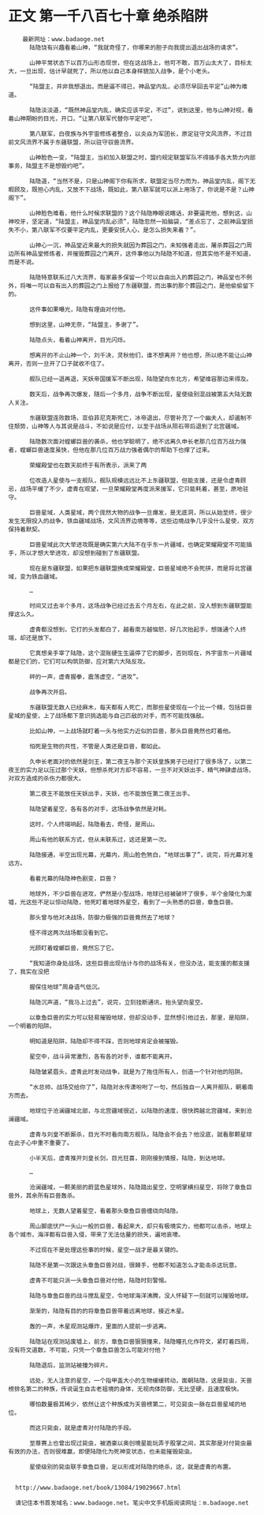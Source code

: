 # 正文 第一千八百七十章 绝杀陷阱
        最新网址：www.badaoge.net
          陆隐饶有兴趣看着山神，“我就奇怪了，你哪来的胆子向我提出退出战场的请求”。
      
          山神平常状态下以百万山形态现世，但在这战场上，他可不敢，百万山太大了，目标太大，一旦出现，估计早就死了，所以他以自己本身样貌加入战争，是个小老头。
      
          “陆盟主，并非我想退出，而是逼不得已，神品堂内乱，必须尽早回去平定”山神为难道。
      
          陆隐淡淡道，“既然神品堂内乱，确实应该平定，不过”，说到这里，他与山神对视，看着山神期盼的目光，开口，“让第八联军代替你平定吧”。
      
          第八联军，白夜族与外宇宙修炼者整合，以炎焱为军团长，原定驻守文风流界，不过目前文风流界不属于东疆联盟，所以驻守驭兽流界。
      
          山神脸色一变，“陆盟主，当初加入联盟之时，盟约规定联盟军队不得插手各大势力内部事务，陆盟主不是想毁约吧”。
      
          陆隐道，“当然不是，只是山神阁下你有所求，联盟定当尽力而为，神品堂内乱，阁下无暇顾及，既担心内乱，又放不下战场，既如此，第八联军就可以派上用场了，你说是不是？山神阁下”。
      
          山神脸色难看，他什么时候求联盟的？这个陆隐睁眼说瞎话，非要逼死他，想到这，山神咬牙，坚定道，“陆盟主，神品堂内乱必须”，陆隐忽然一拍脑袋，“差点忘了，之前神品堂损失不小，第八联军不仅要平定内乱，更要安抚人心，是怎么损失来着？”。
      
          山神心一沉，神品堂近来最大的损失就因为葬园之门，未知强者走出，屠杀葬园之门周边所有神品堂修炼者，并摧毁葬园之门离开，这件事他以为陆隐不知道，但其实他不是不知道，而是不说。
      
          陆隐特意联系过八大流界，每家最多保留一个可以自由出入的葬园之门，神品堂也不例外，将唯一可以自有出入的葬园之门上报给了东疆联盟，而出事的那个葬园之门，是他偷偷留下的。
      
          这件事如果曝光，陆隐有理由对付他。
      
          想到这里，山神无奈，“陆盟主，多谢了”。
      
          陆隐点头，看着山神离开，目光闪烁。
      
          想离开的不止山神一个，刘千决，灵秋他们，谁不想离开？他也想，所以绝不能让山神离开，否则一旦开了口子就收不住了。
      
          舰队已经一退再退，天妖帝国援军不断出现，陆隐望向东北方，希望维容那边来得及。
      
          数天后，战争再次爆发，随后一个多月，战争不断出现，星使级别混战被第五大陆无数人关注。
      
          东疆联盟连败数场，亚伯菲尼克斯死亡，冰帝退出，尽管补充了一个幽夫人，却遏制不住颓势，山神等人与其说是战斗，不如说是应付，以至于战场从陨石带后退到了北宫疆域。
      
          陆隐数次面对螳螂巨兽的袭杀，他也学聪明了，绝不远离久申长老那几位百万战力强者，螳螂巨兽速度虽快，但他在那几位百万战力强者偶尔的帮助下也撑了过来。
      
          荣耀殿堂也在数天前终于有所表示，派来了两
      
          位改造人星使与一支舰队，舰队规模远远比不上东疆联盟，但能支援，还是令虚青顾忌，战场平缓了不少，虚青在观望，一旦荣耀殿堂再度派来援军，它只能耗着，甚至，原地驻守。
      
          巨兽星域，人类星域，两个庞然大物的战争一旦爆发，是无底洞，所以从始至终，很少发生无限投入的战争，铁血疆域战场，文风流界边境等等，这些边境战争几乎没什么星使，双方保持着默契。
      
          巨兽星域此次大举进攻既是确实第六大陆不在乎东一片疆域，也确定荣耀殿堂不可能插手，所以才想大举进攻，却没想到碰到了东疆联盟。
      
          现在是东疆联盟，如果把东疆联盟换成荣耀殿堂，巨兽星域绝不会死拼，而是将北宫疆域，变为铁血疆域。
      
          …
      
          时间又过去半个多月，这场战争已经过去五个月左右，在此之前，没人想到东疆联盟能撑这么久。
      
          虚青都没想到，它打的头发都白了，越看南方越恼怒，好几次抬起手，想拨通个人终端，却还是放下。
      
          它真想亲手宰了陆隐，这个混账硬生生逼停了它的脚步，否则现在，外宇宙东一片疆域都是它们的，它们可以构筑防御，应对第六大陆反攻。
      
          砰的一声，虚青握拳，震荡虚空，“进攻”。
      
          战争再次开启。
      
          东疆联盟无数人已经麻木，每天都有人死亡，而那些星使现在一个比一个精，包括巨兽星域的星使，上了战场都下意识挑选能与自己匹敌的对手，而不可能找强敌。
      
          比如山神，一上战场就盯着一头与他实力近似的巨兽，那头巨兽竟然也盯着他。
      
          怕死是生物的共性，不管是人类还是巨兽，都如此。
      
          久申长老面对的依然是剑王，第二夜王与那个天妖皇族男子已经打了很多场了，以第二夜王的实力足以压过那个天妖，但想杀死对方却不容易，一旦不对天妖出手，精气神肆虐战场，对双方造成的杀伤力都很大。
      
          第二夜王不能放任天妖出手，天妖，也不能放任第二夜王出手。
      
          陆隐望着星空，各有各的对手，这场战争依然是对耗。
      
          这时，个人终端响起，陆隐看去，奇怪，是周山。
      
          周山有他的联系方式，但从未联系过，这还是第一次。
      
          陆隐接通，半空出现光幕，光幕内，周山脸色煞白，“地球出事了”，说完，将光幕对准远方。
      
          看着光幕的陆隐神色剧变，巨兽？
      
          地球外，不少巨兽在进攻，俨然是小型战场，地球已经被破坏了很多，半个金陵化为废墟，光这些不足以惊动陆隐，他死盯着地球外星空，看到了一头熟悉的巨兽，章鱼巨兽。
      
          那头曾与他对决战场，防御力极强的巨兽竟然去了地球？
      
          怪不得这两次战场都没看到它。
      
          光顾盯着螳螂巨兽，竟然忘了它。
      
          “我知道你身处战场，这些巨兽出现估计与你的战场有关，但没办法，能支援的都支援了，我实在没把
      
          握保住地球”周身语气低沉。
      
          陆隐沉声道，“我马上过去”，说完，立刻挂断通讯，抬头望向星空。
      
          以章鱼巨兽的实力可以轻易摧毁地球，但却没动手，显然想引他过去，那里，是陷阱，一个明着的陷阱。
      
          明知道是陷阱，陆隐却不得不踩，否则地球肯定会被摧毁。
      
          星空中，战斗异常激烈，各有各的对手，谁都不能离开。
      
          陆隐皱紧眉头，虚青此时发动战争，就是为了拖住所有人，创造一个针对他的陷阱。
      
          “水总帅，战场交给你了”，陆隐对水传潇吩咐了一句，然后独自一人离开舰队，朝着南方而去。
      
          地球位于沧澜疆域北部，与北宫疆域很近，以陆隐的速度，很快跨越北宫疆域，来到沧澜疆域。
      
          虚青与刘皇不断厮杀，目光不时看向南方舰队，陆隐会不会去？他没底，就看那颗星球在此子心中重不重要了。
      
          小半天后，虚青推开刘皇长剑，目光狂喜，刚刚接到情报，陆隐，到达地球。
      
          …
      
          沧澜疆域，一颗美丽的蔚蓝色星球外，陆隐踏出星空，空明掌横扫星空，将除了章鱼巨兽外，其余所有巨兽轰杀。
      
          地球上，无数人望着星空，看着那头章鱼巨兽缠绕向陆隐。
      
          周山脚底伏尸一头山一般的巨兽，看起来大，却只有极境实力，他都可以击杀，地球上各个城市，海洋都有巨兽入侵，带来了无法估量的损失，遍地哀嚎。
      
          不过现在不是处理这些事的时候，星空一战才是最关键的。
      
          陆隐不是第一次跟这头章鱼巨兽对战，很棘手，他都不知道怎么才能击杀这玩意。
      
          虚青不可能只派一头章鱼巨兽对付他，陆隐时刻警惕。
      
          陆隐与章鱼巨兽的战斗搅乱星空，令地球海洋沸腾，没人怀疑下一刻就可以摧毁地球。
      
          渐渐的，陆隐有目的的将章鱼巨兽带着远离地球，接近木星。
      
          轰的一声，木星观测站爆炸，里面的人提前一步逃离。
      
          陆隐站在观测站废墟上，前方，章鱼巨兽狠狠撞来，陆隐瞳孔化作符文，紧盯着四周，没有符文道数，不可能，只凭一个章鱼巨兽怎么可能对付他？
      
          陆隐退后，监测站被撞为碎片。
      
          远处，无人注意的星空，一个指甲盖大小的生物缓缓转动，面朝陆隐，这是毙虫，天兽榜排名第二的种族，传说诞生自古老祖境的身体，无视肉体防御，无比坚硬，且速度极快。
      
          哪怕数量极其稀少，依然让这个种族成为天兽榜第二，可见毙虫一脉在巨兽星域的地位。
      
          而这只毙虫，就是虚青对付陆隐的手段。
      
          至尊赛上也曾出现过毙虫，被酒豪以奥创境星能玩弄于股掌之间，其实那是对付毙虫最有效的办法，否则很难赢，即便陆隐化为死神变状态，也未能摧毁毙虫。
      
          星使级别的毙虫联手章鱼巨兽，足以形成对陆隐的绝杀，这，就是虚青的布置。
      
      
      http://www.badaoge.net/book/13084/19029667.html
      
      请记住本书首发域名：www.badaoge.net。笔尖中文手机版阅读网址：m.badaoge.net